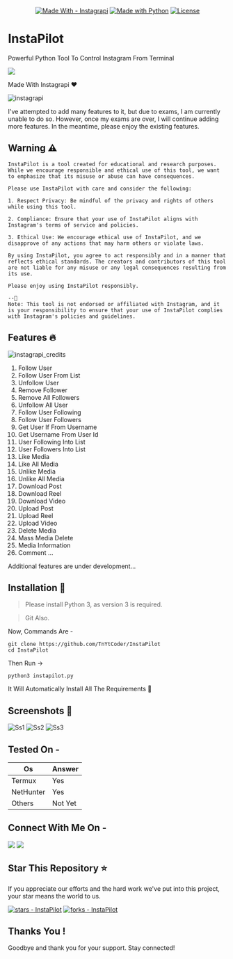 <p align="center">
  <a href="https://pypi.org/project/instagrapi/"><img src="https://img.shields.io/badge/Made_With-Instagrapi-yellowgreen?style=for-the-badge&logo=Pypi&logoColor=yellow" alt="Made With - Instagrapi"></a>
  <a href="https://python.org" title="Go to Python homepage"><img src="https://img.shields.io/badge/Python-%3E=3.6-yellowgreen?logo=python&logoColor=green" alt="Made with Python"></a>
  <a href="#license"><img src="https://img.shields.io/badge/License-MIT-green" alt="License"></a>
</p>

# InstaPilot
Powerful Python Tool To Control Instagram From Terminal 

<img href="https://github.com/TnYtCoder/InstaPilot" src="https://github.com/TnYtCoder/InstaPilot/assets/115485810/ca0e0f39-caa7-41e9-9ac8-3b7170cfd541">

Made With Instagrapi ❤️

![instagrapi](https://github.com/TnYtCoder/InstaPilot/assets/115485810/80c742b2-c071-4234-b177-c3d875c32bc3)

I've attempted to add many features to it, but due to exams, I am currently unable to do so. However, once my exams are over, I will continue adding more features. In the meantime, please enjoy the existing features.

## Warning ⚠️
```
InstaPilot is a tool created for educational and research purposes. While we encourage responsible and ethical use of this tool, we want to emphasize that its misuse or abuse can have consequences.

Please use InstaPilot with care and consider the following:

1. Respect Privacy: Be mindful of the privacy and rights of others while using this tool.

2. Compliance: Ensure that your use of InstaPilot aligns with Instagram's terms of service and policies.

3. Ethical Use: We encourage ethical use of InstaPilot, and we disapprove of any actions that may harm others or violate laws.

By using InstaPilot, you agree to act responsibly and in a manner that reflects ethical standards. The creators and contributors of this tool are not liable for any misuse or any legal consequences resulting from its use.

Please enjoy using InstaPilot responsibly.

--👻
Note: This tool is not endorsed or affiliated with Instagram, and it is your responsibility to ensure that your use of InstaPilot complies with Instagram's policies and guidelines.
```

## Features 🔥

![instagrapi_credits](https://github.com/TnYtCoder/InstaPilot/assets/115485810/3a9a23c2-64a5-45ec-a27f-c7ab5f3d4d12)


1. Follow User
2. Follow User From List
3. Unfollow User
4. Remove Follower
5. Remove All Followers
6. Unfollow All User
7. Follow User Following
8. Follow User Followers
9. Get User If From Username
10. Get Username From User Id
11. User Following Into List
12. User Followers Into List
13. Like Media
14. Like All Media
15. Unlike Media
16. Unlike All Media
17. Download Post
18. Download Reel
19. Download Video
20. Upload Post
21. Upload Reel
22. Upload Video
23. Delete Media
24. Mass Media Delete
25. Media Information
26. Comment
...

Additional features are under development...

## Installation 📲

> Please install Python 3, as version 3 is required.

> Git Also.

Now, Commands Are -
```
git clone https://github.com/TnYtCoder/InstaPilot
cd InstaPilot
```
Then Run →
```
python3 instapilot.py
```

It Will Automatically Install All The Requirements 👻

## Screenshots 🧾
![Ss1](https://github.com/TnYtCoder/InstaPilot/assets/115485810/a1ead962-93e2-4ce7-97c8-bdd40be4f358)
![Ss2](https://github.com/TnYtCoder/InstaPilot/assets/115485810/1e23ab4b-4cd5-4d2e-8f74-57f7cd9e8ae1)
![Ss3](https://github.com/TnYtCoder/InstaPilot/assets/115485810/a2405501-fc5a-4fd3-857e-bfc74af30d85)

## Tested On -

| Os | Answer |
|---|---|
| Termux | Yes |
| NetHunter | Yes |
| Others | Not Yet |

## Connect With Me On -

<a href="https://instagram.com/tnytcoder?igshid=MzNlNGNkZWQ4Mg=="><img src="https://img.shields.io/badge/Instagram-000000?style=for-the-badge&logo=instagram&logoColor=white"></a>
<a href="https://bit.ly/TnYtCoder"><img src="https://img.shields.io/badge/GitHub-100000?style=for-the-badge&logo=github&logoColor=white"></a>

## Star This Repository ⭐
If you appreciate our efforts and the hard work we've put into this project, your star means the world to us.

<a href="https://github.com/TnYtCoder/InstaPilot"><img src="https://img.shields.io/github/stars/TnYtCoder/InstaPilot?style=social" alt="stars - InstaPilot"></a>
<a href="https://github.com/TnYtCoder/InstaPilot"><img src="https://img.shields.io/github/forks/TnYtCoder/InstaPilot?style=social" alt="forks - InstaPilot"></a>

## Thanks You !
Goodbye and thank you for your support. Stay connected!
